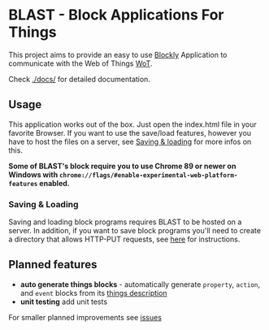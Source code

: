 # BLAST - Block Applications For Things 
This project aims to provide an easy to use [Blockly](https://developers.google.com/blockly) Application to communicate with the Web of Things [WoT](https://www.w3.org/TR/wot-architecture/).  

Check [./docs/](docs/) for detailed documentation.

## Usage
This application works out of the box. Just open the index.html file in your favorite Browser.
If you want to use the save/load features, however you have to host the files on a server, see [Saving & loading](#saving--loading) for more infos on this.

**Some of BLAST's block require you to use Chrome 89 or newer on Windows with `chrome://flags/#enable-experimental-web-platform-features` enabled.**

### Saving & Loading
Saving and loading block programs requires BLAST to be hosted on a server. In addition, if you want to save block programs you'll need to create a directory that allows HTTP-PUT requests, see [here](https://github.com/wintechis/wilde13/blob/master/FAQ.md#how-can-i-create-a-read-write-linked-data-server-based-on-the-apache-http-server) for instructions. 

## Planned features
* **auto generate things blocks** - automatically generate `property`, `action`, and `event` blocks from its [things description](https://www.w3.org/TR/wot-thing-description/)
* **unit testing** add unit tests
  
For smaller planned improvements see [issues](https://github.com/wintechis/blast/issues)



